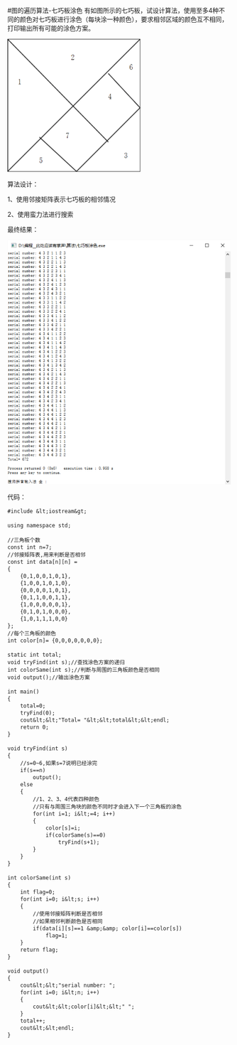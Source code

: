 #图的遍历算法-七巧板涂色
有如图所示的七巧板，试设计算法，使用至多4种不同的颜色对七巧板进行涂色（每块涂一种颜色），要求相邻区域的颜色互不相同，打印输出所有可能的涂色方案。

<img src="https://raw.githubusercontent.com/Double2hao/xujiajia_blog/main/img/16210039326320.png" width="300" height="300" alt=""> 

 

算法设计：

1、使用邻接矩阵表示七巧板的相邻情况

2、使用蛮力法进行搜索

 

最终结果：

<img src="https://raw.githubusercontent.com/Double2hao/xujiajia_blog/main/img/16210039326611.png" alt=""> 

 

代码：



```
#include &lt;iostream&gt;

using namespace std;

//三角板个数
const int n=7;
//邻接矩阵表,用来判断是否相邻
const int data[n][n] =
{
    {0,1,0,0,1,0,1},
    {1,0,0,1,0,1,0},
    {0,0,0,0,1,0,1},
    {0,1,1,0,0,1,1},
    {1,0,0,0,0,0,1},
    {0,1,0,1,0,0,0},
    {1,0,1,1,1,0,0}
};
//每个三角板的颜色
int color[n]= {0,0,0,0,0,0,0};

static int total;
void tryFind(int s);//查找涂色方案的递归
int colorSame(int s);//判断与周围的三角板颜色是否相同
void output();//输出涂色方案

int main()
{
    total=0;
    tryFind(0);
    cout&lt;&lt;"Total= "&lt;&lt;total&lt;&lt;endl;
    return 0;
}

void tryFind(int s)
{
    //s=0~6,如果s=7说明已经涂完
    if(s==n)
        output();
    else
    {
        //1、2、3、4代表四种颜色
        //只有与周围三角块的颜色不同时才会进入下一个三角板的涂色
        for(int i=1; i&lt;=4; i++)
        {
            color[s]=i;
            if(colorSame(s)==0)
                tryFind(s+1);
        }
    }
}

int colorSame(int s)
{
    int flag=0;
    for(int i=0; i&lt;s; i++)
    {
        //使用邻接矩阵判断是否相邻
        //如果相邻判断颜色是否相同
        if(data[i][s]==1 &amp;&amp; color[i]==color[s])
            flag=1;
    }
    return flag;
}

void output()
{
    cout&lt;&lt;"serial number: ";
    for(int i=0; i&lt;n; i++)
    {
        cout&lt;&lt;color[i]&lt;&lt;" ";
    }
    total++;
    cout&lt;&lt;endl;
}

```

